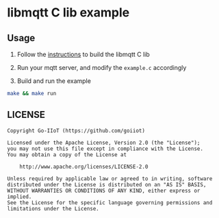# libmqtt C lib example

## Usage

1. Follow the [instructions](../) to build the libmqtt C lib

3. Run your mqtt server, and modify the `example.c` accordingly

4. Build and run the example

```bash
make && make run
```

## LICENSE

```text
Copyright Go-IIoT (https://github.com/goiiot)

Licensed under the Apache License, Version 2.0 (the "License");
you may not use this file except in compliance with the License.
You may obtain a copy of the License at

    http://www.apache.org/licenses/LICENSE-2.0

Unless required by applicable law or agreed to in writing, software
distributed under the License is distributed on an "AS IS" BASIS,
WITHOUT WARRANTIES OR CONDITIONS OF ANY KIND, either express or implied.
See the License for the specific language governing permissions and
limitations under the License.
```